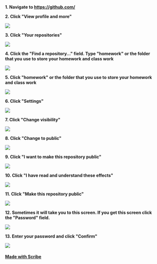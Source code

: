 

**1. Navigate to https://github.com/**

**2. Click "View profile and more"**

![](https://ajeuwbhvhr.cloudimg.io/colony-recorder.s3.amazonaws.com/files/2023-01-31/06e865f8-0ffe-402e-a204-fd706cf116ac/ascreenshot.jpeg?tl_px=441,0&amp;br_px=1112,377&amp;sharp=0.8&amp;width=560&amp;wat_scale=50&amp;wat=1&amp;wat_opacity=0.7&amp;wat_gravity=northwest&amp;wat_url=https://colony-labs-public.s3.us-east-2.amazonaws.com/images/watermarks/watermark_default.png&amp;wat_pad=505,2)

**3. Click "Your repositories"**

![](https://ajeuwbhvhr.cloudimg.io/colony-recorder.s3.amazonaws.com/files/2023-01-31/15c51b31-614d-4705-b2fb-c1eccc2d213d/ascreenshot.jpeg?tl_px=441,0&amp;br_px=1112,377&amp;sharp=0.8&amp;width=560&amp;wat_scale=50&amp;wat=1&amp;wat_opacity=0.7&amp;wat_gravity=northwest&amp;wat_url=https://colony-labs-public.s3.us-east-2.amazonaws.com/images/watermarks/watermark_default.png&amp;wat_pad=452,122)

**4. Click the "Find a repository…" field. Type "homework" or the folder that you use to store your homework and class work**

![](https://ajeuwbhvhr.cloudimg.io/colony-recorder.s3.amazonaws.com/files/2023-01-31/2c986d35-b0aa-441a-84d0-ad41ee8e8eeb/ascreenshot.jpeg?tl_px=167,0&amp;br_px=838,377&amp;sharp=0.8&amp;width=560&amp;wat_scale=50&amp;wat=1&amp;wat_opacity=0.7&amp;wat_gravity=northwest&amp;wat_url=https://colony-labs-public.s3.us-east-2.amazonaws.com/images/watermarks/watermark_default.png&amp;wat_pad=262,110)

**5. Click "homework"  or the folder that you use to store your homework and class work**

![](https://ajeuwbhvhr.cloudimg.io/colony-recorder.s3.amazonaws.com/files/2023-01-31/fd51f4c9-5893-4024-8b86-c8d53b2777d7/ascreenshot.jpeg?tl_px=34,74&amp;br_px=705,451&amp;sharp=0.8&amp;width=560&amp;wat_scale=50&amp;wat=1&amp;wat_opacity=0.7&amp;wat_gravity=northwest&amp;wat_url=https://colony-labs-public.s3.us-east-2.amazonaws.com/images/watermarks/watermark_default.png&amp;wat_pad=262,139)

**6. Click "Settings"**

![](https://ajeuwbhvhr.cloudimg.io/colony-recorder.s3.amazonaws.com/files/2023-01-31/35864144-2d5f-465a-8469-fcc8b5f75d76/ascreenshot.jpeg?tl_px=441,0&amp;br_px=1112,377&amp;sharp=0.8&amp;width=560&amp;wat_scale=50&amp;wat=1&amp;wat_opacity=0.7&amp;wat_gravity=northwest&amp;wat_url=https://colony-labs-public.s3.us-east-2.amazonaws.com/images/watermarks/watermark_default.png&amp;wat_pad=279,104)

**7. Click "Change visibility"**

![](https://ajeuwbhvhr.cloudimg.io/colony-recorder.s3.amazonaws.com/files/2023-01-31/b33f3fa8-ba65-47f2-842c-32b708eeefde/ascreenshot.jpeg?tl_px=441,29&amp;br_px=1112,406&amp;sharp=0.8&amp;width=560&amp;wat_scale=50&amp;wat=1&amp;wat_opacity=0.7&amp;wat_gravity=northwest&amp;wat_url=https://colony-labs-public.s3.us-east-2.amazonaws.com/images/watermarks/watermark_default.png&amp;wat_pad=388,139)

**8. Click "Change to public"**

![](https://ajeuwbhvhr.cloudimg.io/colony-recorder.s3.amazonaws.com/files/2023-01-31/a2a85840-c55f-412f-8d80-da7739bb8408/ascreenshot.jpeg?tl_px=441,63&amp;br_px=1112,440&amp;sharp=0.8&amp;width=560&amp;wat_scale=50&amp;wat=1&amp;wat_opacity=0.7&amp;wat_gravity=northwest&amp;wat_url=https://colony-labs-public.s3.us-east-2.amazonaws.com/images/watermarks/watermark_default.png&amp;wat_pad=365,139)

**9. Click "I want to make this repository public"**

![](https://ajeuwbhvhr.cloudimg.io/colony-recorder.s3.amazonaws.com/files/2023-01-31/59788c3c-e5e2-484b-993e-116a157aed01/ascreenshot.jpeg?tl_px=261,197&amp;br_px=932,574&amp;sharp=0.8&amp;width=560&amp;wat_scale=50&amp;wat=1&amp;wat_opacity=0.7&amp;wat_gravity=northwest&amp;wat_url=https://colony-labs-public.s3.us-east-2.amazonaws.com/images/watermarks/watermark_default.png&amp;wat_pad=262,139)

**10. Click "I have read and understand these effects"**

![](https://ajeuwbhvhr.cloudimg.io/colony-recorder.s3.amazonaws.com/files/2023-01-31/4994994a-9314-4edd-ac28-9d721abb1efb/ascreenshot.jpeg?tl_px=258,229&amp;br_px=929,606&amp;sharp=0.8&amp;width=560&amp;wat_scale=50&amp;wat=1&amp;wat_opacity=0.7&amp;wat_gravity=northwest&amp;wat_url=https://colony-labs-public.s3.us-east-2.amazonaws.com/images/watermarks/watermark_default.png&amp;wat_pad=262,158)

**11. Click "Make this repository public"**

![](https://ajeuwbhvhr.cloudimg.io/colony-recorder.s3.amazonaws.com/files/2023-01-31/71222505-f4d3-4dde-a9c3-619512219714/ascreenshot.jpeg?tl_px=257,194&amp;br_px=928,571&amp;sharp=0.8&amp;width=560&amp;wat_scale=50&amp;wat=1&amp;wat_opacity=0.7&amp;wat_gravity=northwest&amp;wat_url=https://colony-labs-public.s3.us-east-2.amazonaws.com/images/watermarks/watermark_default.png&amp;wat_pad=262,139)

**12. Sometimes it will take you to this screen. If you get this screen click the "Password" field.**

![](https://ajeuwbhvhr.cloudimg.io/colony-recorder.s3.amazonaws.com/files/2023-01-31/c9163f00-aaee-447e-b457-ccec1d9e2b86/ascreenshot.jpeg?tl_px=257,13&amp;br_px=928,390&amp;sharp=0.8&amp;width=560&amp;wat_scale=50&amp;wat=1&amp;wat_opacity=0.7&amp;wat_gravity=northwest&amp;wat_url=https://colony-labs-public.s3.us-east-2.amazonaws.com/images/watermarks/watermark_default.png&amp;wat_pad=262,139)

**13. Enter your password and click "Confirm"**

![](https://ajeuwbhvhr.cloudimg.io/colony-recorder.s3.amazonaws.com/files/2023-01-31/6368010f-8017-4415-a28d-916dcf3d36d3/ascreenshot.jpeg?tl_px=193,68&amp;br_px=864,445&amp;sharp=0.8&amp;width=560&amp;wat_scale=50&amp;wat=1&amp;wat_opacity=0.7&amp;wat_gravity=northwest&amp;wat_url=https://colony-labs-public.s3.us-east-2.amazonaws.com/images/watermarks/watermark_default.png&amp;wat_pad=262,139)
#### [Made with Scribe](https://scribehow.com/shared/Github_Workflow__VwDJVccOSdGHcqOytRy7mA)


